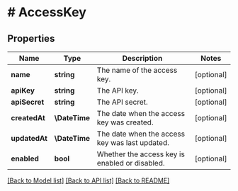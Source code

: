# # AccessKey

## Properties

Name | Type | Description | Notes
------------ | ------------- | ------------- | -------------
**name** | **string** | The name of the access key. | [optional]
**apiKey** | **string** | The API key. | [optional]
**apiSecret** | **string** | The API secret. | [optional]
**createdAt** | **\DateTime** | The date when the access key was created. | [optional]
**updatedAt** | **\DateTime** | The date when the access key was last updated. | [optional]
**enabled** | **bool** | Whether the access key is enabled or disabled. | [optional]

[[Back to Model list]](../../README.md#models) [[Back to API list]](../../README.md#endpoints) [[Back to README]](../../README.md)
